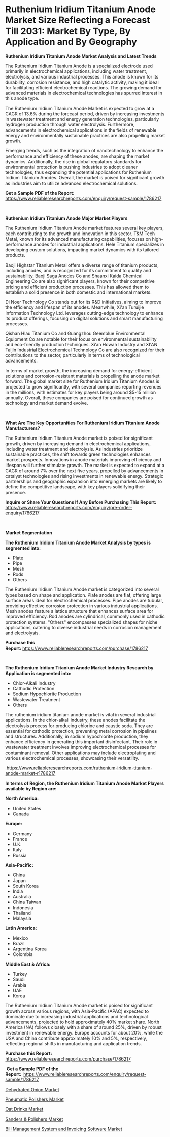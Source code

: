 <p><h1>Ruthenium Iridium Titanium Anode Market Size Reflecting a Forecast Till 2031: Market By Type, By Application and By Geography</h1></p><p><strong>Ruthenium Iridium Titanium Anode Market Analysis and Latest Trends</strong></p>
<p><p>The Ruthenium Iridium Titanium Anode is a specialized electrode used primarily in electrochemical applications, including water treatment, electrolysis, and various industrial processes. This anode is known for its durability, corrosion resistance, and high catalytic activity, making it ideal for facilitating efficient electrochemical reactions. The growing demand for advanced materials in electrochemical technologies has spurred interest in this anode type.</p><p>The Ruthenium Iridium Titanium Anode Market is expected to grow at a CAGR of 13.6% during the forecast period, driven by increasing investments in wastewater treatment and energy generation technologies, particularly hydrogen production through water electrolysis. Furthermore, advancements in electrochemical applications in the fields of renewable energy and environmentally sustainable practices are also propelling market growth.</p><p>Emerging trends, such as the integration of nanotechnology to enhance the performance and efficiency of these anodes, are shaping the market dynamics. Additionally, the rise in global regulatory standards for environmental protection is pushing industries to adopt cleaner technologies, thus expanding the potential applications for Ruthenium Iridium Titanium Anodes. Overall, the market is poised for significant growth as industries aim to utilize advanced electrochemical solutions.</p></p>
<p><strong>Get a Sample PDF of the Report:&nbsp;</strong> <a href="https://www.reliableresearchreports.com/enquiry/request-sample/1786217?utm_campaign=4&utm_medium=2&utm_source=Github&utm_content=ia&utm_term=09102024&utm_id=ruthenium-iridium-titanium-anode">https://www.reliableresearchreports.com/enquiry/request-sample/1786217</a></p>
<p>&nbsp;</p>
<p><strong>Ruthenium Iridium Titanium Anode Major Market Players</strong></p>
<p><p>The Ruthenium Iridium Titanium Anode market features several key players, each contributing to the growth and innovation in this sector. T&M Tech Metal, known for its advanced manufacturing capabilities, focuses on high-performance anodes for industrial applications. Hele Titanium specializes in developing custom solutions, impacting market dynamics with its tailored products.</p><p>Baoji Highstar Titanium Metal offers a diverse range of titanium products, including anodes, and is recognized for its commitment to quality and sustainability. Baoji Saga Anodes Co and Shaanxi Kaida Chemical Engineering Co are also significant players, known for their competitive pricing and efficient production processes. This has allowed them to establish a solid presence in both domestic and international markets.</p><p>Di Noer Technology Co stands out for its R&D initiatives, aiming to improve the efficiency and lifespan of its anodes. Meanwhile, Xi'an Turuijie Information Technology Ltd. leverages cutting-edge technology to enhance its product offerings, focusing on digital solutions and smart manufacturing processes.</p><p>Qishan Hlau Titanium Co and Guangzhou Geemblue Environmental Equipment Co are notable for their focus on environmental sustainability and eco-friendly production techniques. Xi’an Howah Industry and XI'AN Taijin Industrial Electrochemical Technology Co are also recognized for their contributions to the sector, particularly in terms of technological advancements.</p><p>In terms of market growth, the increasing demand for energy-efficient solutions and corrosion-resistant materials is propelling the anode market forward. The global market size for Ruthenium Iridium Titanium Anodes is projected to grow significantly, with several companies reporting revenues in the millions, with estimates for key players being around $5-15 million annually. Overall, these companies are poised for continued growth as technology and market demand evolve.</p></p>
<p>&nbsp;</p>
<p><strong>What Are The Key Opportunities For Ruthenium Iridium Titanium Anode Manufacturers?</strong></p>
<p><p>The Ruthenium Iridium Titanium Anode market is poised for significant growth, driven by increasing demand in electrochemical applications, including water treatment and electrolysis. As industries prioritize sustainable practices, the shift towards green technologies enhances market prospects. Innovations in anode materials improving efficiency and lifespan will further stimulate growth. The market is expected to expand at a CAGR of around 7% over the next five years, propelled by advancements in catalyst technologies and rising investments in renewable energy. Strategic partnerships and geographic expansion into emerging markets are likely to define the competitive landscape, with key players solidifying their presence.</p></p>
<p><strong>Inquire or Share Your Questions If Any Before Purchasing This Report:</strong> <a href="https://www.reliableresearchreports.com/enquiry/pre-order-enquiry/1786217?utm_campaign=4&utm_medium=2&utm_source=Github&utm_content=ia&utm_term=09102024&utm_id=ruthenium-iridium-titanium-anode">https://www.reliableresearchreports.com/enquiry/pre-order-enquiry/1786217</a></p>
<p>&nbsp;</p>
<p><strong>Market Segmentation</strong></p>
<p><strong>The Ruthenium Iridium Titanium Anode Market Analysis by types is segmented into:</strong></p>
<p><ul><li>Plate</li><li>Pipe</li><li>Mesh</li><li>Rods</li><li>Others</li></ul></p>
<p><p>The Ruthenium Iridium Titanium Anode market is categorized into several types based on shape and application. Plate anodes are flat, offering large surface areas ideal for electrochemical processes. Pipe anodes are tubular, providing effective corrosion protection in various industrial applications. Mesh anodes feature a lattice structure that enhances surface area for improved efficiency. Rod anodes are cylindrical, commonly used in cathodic protection systems. "Others" encompasses specialized shapes for niche applications, catering to diverse industrial needs in corrosion management and electrolysis.</p></p>
<p><strong>Purchase this Report:&nbsp;</strong><a href="https://www.reliableresearchreports.com/purchase/1786217?utm_campaign=4&utm_medium=2&utm_source=Github&utm_content=ia&utm_term=09102024&utm_id=ruthenium-iridium-titanium-anode">https://www.reliableresearchreports.com/purchase/1786217</a></p>
<p>&nbsp;</p>
<p><strong>The Ruthenium Iridium Titanium Anode Market Industry Research by Application is segmented into:</strong></p>
<p><ul><li>Chlor-Alkali Industry</li><li>Cathodic Protection</li><li>Sodium Hypochlorite Production</li><li>Wastewater Treatment</li><li>Others</li></ul></p>
<p><p>The ruthenium iridium titanium anode market is vital in several industrial applications. In the chlor-alkali industry, these anodes facilitate the electrolysis process for producing chlorine and caustic soda. They are essential for cathodic protection, preventing metal corrosion in pipelines and structures. Additionally, in sodium hypochlorite production, they enhance efficiency in generating this important disinfectant. Their role in wastewater treatment involves improving electrochemical processes for contaminant removal. Other applications may include electroplating and various electrochemical processes, showcasing their versatility.</p></p>
<p><a href="https://www.reliableresearchreports.com/ruthenium-iridium-titanium-anode-market-r1786217?utm_campaign=4&utm_medium=2&utm_source=Github&utm_content=ia&utm_term=09102024&utm_id=ruthenium-iridium-titanium-anode">&nbsp;https://www.reliableresearchreports.com/ruthenium-iridium-titanium-anode-market-r1786217</a></p>
<p><strong>In terms of Region, the Ruthenium Iridium Titanium Anode Market Players available by Region are:</strong></p>
<p>
    <p> <strong> North America: </strong>
        <ul>
            <li>United States</li>
            <li>Canada</li>
        </ul>
        </p> 
    <p> <strong> Europe: </strong>
        <ul>
            <li>Germany</li>
            <li>France</li>
            <li>U.K.</li>
            <li>Italy</li>
            <li>Russia</li>
        </ul>
        </p> 
    <p> <strong> Asia-Pacific: </strong>
        <ul>
            <li>China</li>
            <li>Japan</li>
            <li>South Korea</li>
            <li>India</li>
            <li>Australia</li>
            <li>China Taiwan</li>
            <li>Indonesia</li>
            <li>Thailand</li>
            <li>Malaysia</li>
        </ul>
        </p> 
    <p> <strong> Latin America: </strong>
        <ul>
            <li>Mexico</li>
            <li>Brazil</li>
            <li>Argentina Korea</li>
            <li>Colombia</li>
        </ul>
        </p> 
    <p> <strong> Middle East & Africa: </strong>
        <ul>
            <li>Turkey</li>
            <li>Saudi</li>
            <li>Arabia</li>
            <li>UAE</li>
            <li>Korea</li>
        </ul>
    </p>
    </p>
<p><p>The Ruthenium Iridium Titanium Anode market is poised for significant growth across various regions, with Asia-Pacific (APAC) expected to dominate due to increasing industrial applications and technological advancements, projected to hold approximately 40% market share. North America (NA) follows closely with a share of around 25%, driven by robust investment in renewable energy. Europe accounts for about 20%, while the USA and China contribute approximately 10% and 5%, respectively, reflecting regional shifts in manufacturing and application trends.</p></p>
<p><strong>Purchase this Report: </strong><a href="https://www.reliableresearchreports.com/purchase/1786217?utm_campaign=4&utm_medium=2&utm_source=Github&utm_content=ia&utm_term=09102024&utm_id=ruthenium-iridium-titanium-anode">https://www.reliableresearchreports.com/purchase/1786217</a></p>
<p>&nbsp;<strong>Get a Sample PDF of the Report:&nbsp;&nbsp;</strong><a href="https://www.reliableresearchreports.com/enquiry/request-sample/1786217?utm_campaign=4&utm_medium=2&utm_source=Github&utm_content=ia&utm_term=09102024&utm_id=ruthenium-iridium-titanium-anode">https://www.reliableresearchreports.com/enquiry/request-sample/1786217</a></p>
<p><strong></strong></p>
<p><p><a href="https://issuu.com/reportprime-2/docs/dehydrated-onion-market-size-2030.p_1501a70c5ebc9a?utm_campaign=4&utm_medium=2&utm_source=Github&utm_content=ia&utm_term=09102024&utm_id=ruthenium-iridium-titanium-anode">Dehydrated Onion Market</a></p><p><a href="https://www.linkedin.com/pulse/mapping-pneumatic-polishers-market-trends-challenges-breakthroughs-erwde?utm_campaign=4&utm_medium=2&utm_source=Github&utm_content=ia&utm_term=09102024&utm_id=ruthenium-iridium-titanium-anode">Pneumatic Polishers Market</a></p><p><a href="https://issuu.com/reportprime-2/docs/oat-drinks-market-size-2030.pptx_2e27ebedaa2d0e?utm_campaign=4&utm_medium=2&utm_source=Github&utm_content=ia&utm_term=09102024&utm_id=ruthenium-iridium-titanium-anode">Oat Drinks Market</a></p><p><a href="https://www.linkedin.com/pulse/sanders-polishers-market-investigation-industry-evolution-forecast-sz1ke?utm_campaign=4&utm_medium=2&utm_source=Github&utm_content=ia&utm_term=09102024&utm_id=ruthenium-iridium-titanium-anode">Sanders & Polishers Market</a></p><p><a href="https://github.com/WayneHopkins413/Market-Research-Report-List-1/blob/main/bill-management-system-and-invoicing-software-market.md?utm_campaign=4&utm_medium=2&utm_source=Github&utm_content=ia&utm_term=09102024&utm_id=ruthenium-iridium-titanium-anode">Bill Management System and Invoicing Software Market</a></p></p>